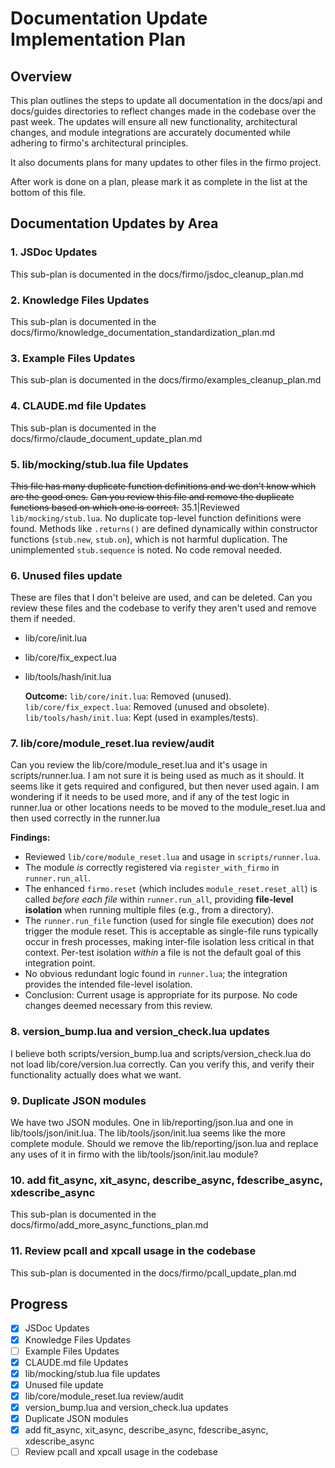 # Documentation Update Implementation Plan

## Overview

This plan outlines the steps to update all documentation in the docs/api and docs/guides directories to reflect
changes made in the codebase over the past week. The updates will ensure all new functionality, architectural
changes, and module integrations are accurately documented while adhering to firmo's architectural principles.

It also documents plans for many updates to other files in the firmo project.

After work is done on a plan, please mark it as complete in the list at the bottom of this file.

## Documentation Updates by Area

### 1. JSDoc Updates

This sub-plan is documented in the docs/firmo/jsdoc_cleanup_plan.md

### 2. Knowledge Files Updates

This sub-plan is documented in the docs/firmo/knowledge_documentation_standardization_plan.md

### 3. Example Files Updates

This sub-plan is documented in the docs/firmo/examples_cleanup_plan.md

### 4. CLAUDE.md file Updates

This sub-plan is documented in the docs/firmo/claude_document_update_plan.md

### 5. lib/mocking/stub.lua file Updates

~~This file has many duplicate function definitions and we don't know which are the good ones.~~
~~Can you review this file and remove the duplicate functions based on which one is correct.~~
35.1|Reviewed `lib/mocking/stub.lua`. No duplicate top-level function definitions were found. Methods like `.returns()` are defined dynamically within constructor functions (`stub.new`, `stub.on`), which is not harmful duplication. The unimplemented `stub.sequence` is noted. No code removal needed.

### 6. Unused files update

These are files that I don't beleive are used, and can be deleted. Can you review these files and
the codebase to verify they aren't used and remove them if needed.

- lib/core/init.lua
- lib/core/fix_expect.lua
- lib/tools/hash/init.lua

  **Outcome:**
  `lib/core/init.lua`: Removed (unused).
  `lib/core/fix_expect.lua`: Removed (unused and obsolete).
  `lib/tools/hash/init.lua`: Kept (used in examples/tests).

### 7. lib/core/module_reset.lua review/audit

Can you review the lib/core/module_reset.lua and it's usage in scripts/runner.lua. I am not sure it is
being used as much as it should. It seems like it gets required and configured, but then never used again.
I am wondering if it needs to be used more, and if any of the test logic in runner.lua or other locations
needs to be moved to the module_reset.lua and then used correctly in the runner.lua

**Findings:**

- Reviewed `lib/core/module_reset.lua` and usage in `scripts/runner.lua`.
- The module _is_ correctly registered via `register_with_firmo` in `runner.run_all`.
- The enhanced `firmo.reset` (which includes `module_reset.reset_all`) is called _before each file_ within `runner.run_all`, providing **file-level isolation** when running multiple files (e.g., from a directory).
- The `runner.run_file` function (used for single file execution) does _not_ trigger the module reset. This is acceptable as single-file runs typically occur in fresh processes, making inter-file isolation less critical in that context. Per-test isolation _within_ a file is not the default goal of this integration point.
- No obvious redundant logic found in `runner.lua`; the integration provides the intended file-level isolation.
- Conclusion: Current usage is appropriate for its purpose. No code changes deemed necessary from this review.

### 8. version_bump.lua and version_check.lua updates

I believe both scripts/version_bump.lua and scripts/version_check.lua do not load lib/core/version.lua correctly.
Can you verify this, and verify their functionality actually does what we want.

### 9. Duplicate JSON modules

We have two JSON modules. One in lib/reporting/json.lua and one in lib/tools/json/init.lua.
The lib/tools/json/init.lua seems like the more complete module. Should we remove the
lib/reporting/json.lua and replace any uses of it in firmo with the lib/tools/json/init.lau module?

### 10. add fit_async, xit_async, describe_async, fdescribe_async, xdescribe_async

This sub-plan is documented in the docs/firmo/add_more_async_functions_plan.md

### 11. Review pcall and xpcall usage in the codebase

This sub-plan is documented in the docs/firmo/pcall_update_plan.md

## Progress

- [x] JSDoc Updates
- [x] Knowledge Files Updates
- [ ] Example Files Updates
- [x] CLAUDE.md file Updates
- [x] lib/mocking/stub.lua file updates
- [x] Unused file update
- [x] lib/core/module_reset.lua review/audit
- [x] version_bump.lua and version_check.lua updates
- [x] Duplicate JSON modules
- [x] add fit_async, xit_async, describe_async, fdescribe_async, xdescribe_async
- [ ] Review pcall and xpcall usage in the codebase
